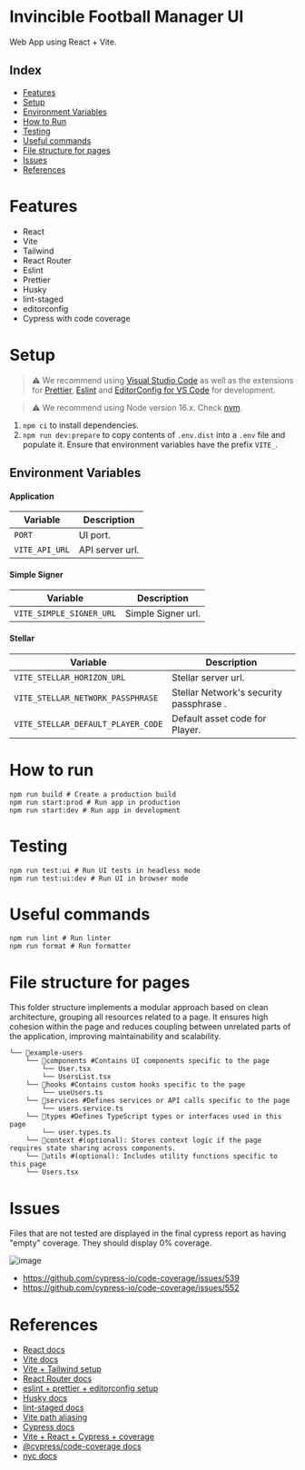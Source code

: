 # Invincible Football Manager UI

Web App using React + Vite.

## Index

- [Features](#features)
- [Setup](#setup)
- [Environment Variables](#environment-variables)
- [How to Run](#how-to-run)
- [Testing](#testing)
- [Useful commands](#useful-commands)
- [File structure for pages](#file-structure-for-pages)
- [Issues](#issues)
- [References](#references)

# Features

- React
- Vite
- Tailwind
- React Router
- Eslint
- Prettier
- Husky
- lint-staged
- editorconfig
- Cypress with code coverage

# Setup

> ⚠️ We recommend using [Visual Studio Code](https://code.visualstudio.com/) as well as the extensions for [Prettier](https://marketplace.visualstudio.com/items?itemName=esbenp.prettier-vscode), [Eslint](https://marketplace.visualstudio.com/items?itemName=dbaeumer.vscode-eslint) and [EditorConfig for VS Code](https://marketplace.visualstudio.com/items?itemName=EditorConfig.EditorConfig) for development.

> ⚠️ We recommend using Node version 16.x. Check [nvm](https://github.com/nvm-sh/nvm).

1. `npm ci` to install dependencies.
2. `npm run dev:prepare` to copy contents of `.env.dist` into a `.env` file and populate it. Ensure that environment variables have the prefix `VITE_`.

## Environment Variables

#### Application

| Variable       | Description     |
| -------------- | --------------- |
| `PORT`         | UI port.        |
| `VITE_API_URL` | API server url. |

#### Simple Signer

| Variable                 | Description        |
| ------------------------ | ------------------ |
| `VITE_SIMPLE_SIGNER_URL` | Simple Signer url. |

#### Stellar

| Variable                          | Description                             |
| --------------------------------- | --------------------------------------- |
| `VITE_STELLAR_HORIZON_URL`        | Stellar server url.                     |
| `VITE_STELLAR_NETWORK_PASSPHRASE` | Stellar Network's security passphrase . |
| `VITE_STELLAR_DEFAULT_PLAYER_CODE`| Default asset code for Player.          |

# How to run

```
npm run build # Create a production build
npm run start:prod # Run app in production
npm run start:dev # Run app in development

```

# Testing

```
npm run test:ui # Run UI tests in headless mode
npm run test:ui:dev # Run UI in browser mode
```

# Useful commands

```
npm run lint # Run linter
npm run format # Run formatter
```

# File structure for pages

This folder structure implements a modular approach based on clean architecture, grouping all resources related to a page. It ensures high cohesion within the page and reduces coupling between unrelated parts of the application, improving maintainability and scalability.

```
└── 📁example-users
    └── 📁components #Contains UI components specific to the page
        └── User.tsx
        └── UsersList.tsx
    └── 📁hooks #Contains custom hooks specific to the page
        └── useUsers.ts
    └── 📁services #Defines services or API calls specific to the page
        └── users.service.ts
    └── 📁types #Defines TypeScript types or interfaces used in this page
        └── user.types.ts
    └── 📁context #(optional): Stores context logic if the page requires state sharing across components.
    └── 📁utils #(optional): Includes utility functions specific to this page
    └── Users.tsx
```

# Issues

Files that are not tested are displayed in the final cypress report as having "empty" coverage. They should display 0% coverage.

![image](https://user-images.githubusercontent.com/60404954/236656815-84ee0d06-8375-4509-9578-c8ff2436c9c2.png)

- https://github.com/cypress-io/code-coverage/issues/539
- https://github.com/cypress-io/code-coverage/issues/552

# References

- [React docs](https://react.dev/learn)
- [Vite docs](https://vitejs.dev/guide/)
- [Vite + Tailwind setup](https://tailwindcss.com/docs/guides/vite)
- [React Router docs](https://reactrouter.com/en/main)
- [eslint + prettier + editorconfig setup](https://dev.to/npranto/how-i-setup-eslint-prettier-and-editorconfig-for-static-sites-33ep)
- [Husky docs](https://github.com/typicode/husky)
- [lint-staged docs](https://github.com/okonet/lint-staged)
- [Vite path aliasing](https://dev.to/avxkim/setup-path-aliases-w-react-vite-ts-poa)
- [Cypress docs](https://docs.cypress.io/guides/overview/why-cypress)
- [Vite + React + Cypress + coverage](https://medium.com/@nelfayran/cypress-react-and-vite-collaboration-bed6761808fc)
- [@cypress/code-coverage docs](https://github.com/cypress-io/code-coverage)
- [nyc docs](https://github.com/istanbuljs/nyc)

